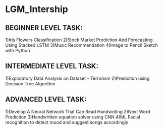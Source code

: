# LGM_Intership

## BEGINNER LEVEL TASK:
1)Iris Flowers Classification
2)Stock Market Prediction And Forecasting Using Stacked LSTM
3)Music Recommendation
4)Image to Pencil Sketch with Python

## INTERMEDIATE LEVEL TASK:
1)Exploratory Data Analysis on Dataset - Terrorism
2)Prediction using Decision Tree  Algorithm

## ADVANCED LEVEL TASK:
1)Develop A Neural Network That Can Read Handwriting
2)Next Word Prediction
3)Handwritten equation solver using CNN 
4)ML Facial recognition to detect mood and suggest songs accordingly
